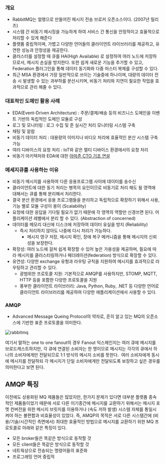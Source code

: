 ### 개요
- RabbitMQ는 얼랭으로 만들어진 메시지 전송 브로커 오픈소스이다. (2007년 릴리즈)
- 시스템 간 비동기 메시징을 가능하게 하여 서비스 간 통신을 안정적이고 효율적으로 처리할 수 있게 해준다 
- 플랫폼 중립적이며, 가볍고 다양한 언어들의 클라이언트 라이브러리를 제공하고, 유연한 성능과 안정성을 제공한다. 
- 클러스터를 설정할 때 큐를 HA(High Available) 로 설정하여 여러 노드에 저장하므로서, 메시지 손실을 방지한다. 또한 쉽게 새로운 기능을 추가할 수 있고, Federation 플러그인을 통해 데이터 동기화와 다중 마스터 복제를 구성할 수 있다. 
- 최근 MSA 환경에서 가장 일반적으로 쓰이는 기술중에 하나이며, 대량의 데이터 전송 시 발생할 수 있는 과부하를 분산시키며, 비동기 처리와 지연이 필요한 작업을 효과적으로 관리 해줄 수 있다.

### 대표적인 도메인 활용 사례
- EDA(Event-Driven Architecture) : 주문/결제/배송 등의 비즈니스 도메인을 이벤트 기반의 독립적인 도메인 모듈로 구성
- 로그 및 모니터링 : 로그 수집 및 준 실시간 처리 모니터링 시스템 구축
- 채팅 및 알람
- 비동기 데이터 처리 : 대용량의 이미지나 비디오 처리에 효율적인 분산 시스템 구축 가능
- 여러 디바이스의 요청 처리 : IoT와 같은 멀티 디바이스 환경에서의 요청 처리
- 비동기 아키텍처와 EDA에 대한 [아마존 CTO 기조 연설](https://zdnet.co.kr/view/?no=20221202183934)

### 메세지큐를 사용하는 이유
- 비동기 메시지를 사용하여 다른 응용프로그램 사이에 데이터를 송수신
- 클라이언트에 대한 동기 처리는 병목의 요인이므로 비동기로 처리 해도 될 영역에 대해서는 큐를 통해 분리해서 처리한다.
- 결국 분산 환경에서 응용 프로그램들을 분리하고 독립적으로 확장하기 위해서 사용, 기능 별로 모듈 구성이 용이 (Scalability)
- 요청에 대한 응답을 기다릴 필요가 없기 때문에 각 영역의 역할만 신경쓰면 된다. 어플리케이션 레벨에서 분리 할 수 있다. (Abstraction of concerned)
- 데이터를 메모리 대신에 디스크에 저장하여 데이터 유실을 방지 (Reliability)
  - 즉시 처리하지 않아도 나중에 다시 처리가 가능하다.
    - 메시지 영구 저장, 메시지 확인, 장애 복구 메커니즘을 통해 메시지의 신뢰성을 보장한다.
- 확장성: 여러 노드에 걸쳐 쉽게 확장할 수 있어 높은 가용성을 제공하며, 필요에 따라 메시지를 클러스터링하거나 페더레이션(federation) 방식으로 확장할 수 있다.
- 유연성: 다양한 exchange 유형과 라우팅 규칙을 지원하여 메시지를 효과적으로 라우팅하고 관리할 수 있다.
    - 광범위한 프로토콜 지원: 기본적으로 AMQP를 사용하지만, STOMP, MQTT, HTTP 등을 포함한 다양한 프로토콜을 지원
    - 풍부한 클라이언트 라이브러리: Java, Python, Ruby, .NET 등 다양한 언어로 클라이언트 라이브러리를 제공하여 다양한 애플리케이션에서 사용할 수 있다.

### AMQP
* Advanced Message Queing Protocol의 약자로, 흔히 알고 있는 MQ의 오픈소스에 기반한 표준 프로토콜을 의미한다.  

![rabbitmq](../../image/rabbitmq-1.png)  

여기서 말하는 one to one fanout의 경우 Fanout 익스체인지는 여러 큐에 메시지를 브로드캐스트하지만, 각 큐에 연결된 소비자는 한 명이므로 메시지는 각각의 큐에서 하나의 소비자에게만 전달되므로 1:1 방식의 메시지 소비를 뜻한다. 
여러 소비자에게 동시에 메시지를 전달하되 각 메시지가 단일 소비자에게만 전달되도록 보장하고 싶은 경우를 의미한다고 보면 된다.  

## AMQP 특징
이전에도 상용화된 MQ 제품들은 많았지만, 한가지 문제가 있다면 대부분 플랫폼 종속적인 제품들이었기 때문에 서로 다른 이기종간에 메시지를 교환하기 위해서는 메시지 포멧 컨버전을 위한 메시지 브릿지를 이용하거나 (속도 저하 발생) 시스템 자체를 통일시켜야 하는 불편함과 비효율성이 있었다. 즉, AMQP의 목적은 서로 다른 시스템간에 (비용/기술/시간적인 측면에서) 최대한 효율적인 방법으로 메시지를 교환하기 위한 MQ 프로토콜로 아래와 같은 특징이 있다.
- 모든 broker들은 똑같은 방식으로 동작할 것
- 모든 client들은 똑같은 방식으로 동작할 것
- 네트웍상으로 전송되는 명령어들의 표준화
- 프로그래밍 언어 중립적